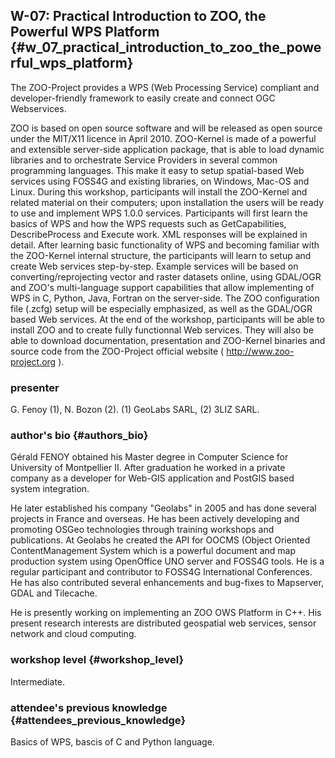 ## W-07: Practical Introduction to ZOO, the Powerful WPS Platform {#w_07_practical_introduction_to_zoo_the_powerful_wps_platform}

The ZOO-Project provides a WPS (Web Processing Service) compliant and
developer-friendly framework to easily create and connect OGC
Webservices.

ZOO is based on open source software and will be released as open source
under the MIT/X11 licence in April 2010. ZOO-Kernel is made of a
powerful and extensible server-side application package, that is able to
load dynamic libraries and to orchestrate Service Providers in several
common programming languages. This make it easy to setup spatial-based
Web services using FOSS4G and existing libraries, on Windows, Mac-OS and
Linux. During this workshop, participants will install the ZOO-Kernel
and related material on their computers; upon installation the users
will be ready to use and implement WPS 1.0.0 services. Participants will
first learn the basics of WPS and how the WPS requests such as
GetCapabilities, DescribeProcess and Execute work. XML responses will be
explained in detail. After learning basic functionality of WPS and
becoming familiar with the ZOO-Kernel internal structure, the
participants will learn to setup and create Web services step-by-step.
Example services will be based on converting/reprojecting vector and
raster datasets online, using GDAL/OGR and ZOO\'s multi-language support
capabilities that allow implementing of WPS in C, Python, Java, Fortran
on the server-side. The ZOO configuration file (.zcfg) setup will be
especially emphasized, as well as the GDAL/OGR based Web services. At
the end of the workshop, participants will be able to install ZOO and to
create fully functionnal Web services. They will also be able to
download documentation, presentation and ZOO-Kernel binaries and source
code from the ZOO-Project official website (
<http://www.zoo-project.org> ).

### presenter

G. Fenoy (1), N. Bozon (2). (1) GeoLabs SARL, (2) 3LIZ SARL.

### author\'s bio {#authors_bio}

Gérald FENOY obtained his Master degree in Computer Science for
University of Montpellier II. After graduation he worked in a private
company as a developer for Web-GIS application and PostGIS based system
integration.

He later established his company \"Geolabs\" in 2005 and has done
several projects in France and overseas. He has been actively developing
and promoting OSGeo technologies through training workshops and
publications. At Geolabs he created the API for OOCMS (Object Oriented
ContentManagement System which is a powerful document and map production
system using OpenOffice UNO server and FOSS4G tools. He is a regular
participant and contributor to FOSS4G International Conferences. He has
also contributed several enhancements and bug-fixes to Mapserver, GDAL
and Tilecache.

He is presently working on implementing an ZOO OWS Platform in C++. His
present research interests are distributed geospatial web services,
sensor network and cloud computing.

### workshop level {#workshop_level}

Intermediate.

### attendee\'s previous knowledge {#attendees_previous_knowledge}

Basics of WPS, bascis of C and Python language.
